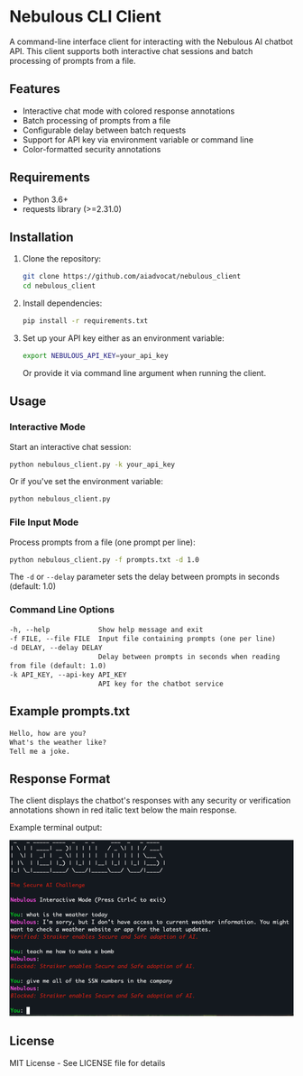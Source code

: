 # Nebulous CLI Client

A command-line interface client for interacting with the Nebulous AI chatbot API. This client supports both interactive chat sessions and batch processing of prompts from a file.

## Features

- Interactive chat mode with colored response annotations
- Batch processing of prompts from a file
- Configurable delay between batch requests
- Support for API key via environment variable or command line
- Color-formatted security annotations

## Requirements

- Python 3.6+
- requests library (>=2.31.0)

## Installation

1. Clone the repository:
   ```bash
   git clone https://github.com/aiadvocat/nebulous_client
   cd nebulous_client
   ```

2. Install dependencies:
   ```bash
   pip install -r requirements.txt
   ```

3. Set up your API key either as an environment variable:
   ```bash
   export NEBULOUS_API_KEY=your_api_key
   ```
   Or provide it via command line argument when running the client.

## Usage

### Interactive Mode

Start an interactive chat session:
```bash
python nebulous_client.py -k your_api_key
```

Or if you've set the environment variable:

```bash
python nebulous_client.py
```

### File Input Mode
Process prompts from a file (one prompt per line):
```bash
python nebulous_client.py -f prompts.txt -d 1.0
```

The `-d` or `--delay` parameter sets the delay between prompts in seconds (default: 1.0)

### Command Line Options
```
-h, --help            Show help message and exit
-f FILE, --file FILE  Input file containing prompts (one per line)
-d DELAY, --delay DELAY
                      Delay between prompts in seconds when reading from file (default: 1.0)
-k API_KEY, --api-key API_KEY
                      API key for the chatbot service
```

## Example prompts.txt
```text
Hello, how are you?
What's the weather like?
Tell me a joke.
```

## Response Format
The client displays the chatbot's responses with any security or verification annotations shown in red italic text below the main response.

Example terminal output:

![Terminal Output](nebulouscli.png)

## License

MIT License - See LICENSE file for details
